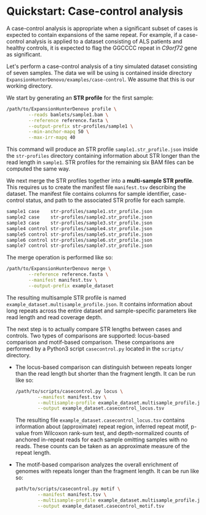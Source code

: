 # Quickstart: Case-control analysis

A case-control analysis is appropriate when a significant subset of cases is
expected to contain expansions of the same repeat. For example, if a
case-control analysis is applied to a dataset consisting of ALS patients and
healthy controls, it is expected to flag the GGCCCC repeat in *C9orf72* gene
as significant.

Let's perform a case-control analysis of a tiny simulated dataset consisting
of seven samples. The data we will be using is contained inside directory
`ExpansionHunterDenovo/examples/case-control`. We assume that this is our
working directory.

We start by generating an **STR profile** for the first sample:

```bash
/path/to/ExpansionHunterDenovo profile \
        --reads bamlets/sample1.bam \
        --reference reference.fasta \
        --output-prefix str-profiles/sample1 \
        --min-anchor-mapq 50 \
        --max-irr-mapq 40
```

This command will produce an STR profile `sample1.str_profile.json` inside the
`str-profiles` directory containing information about STR longer than the read
length in `sample1`. STR profiles for the remaining six BAM files can be
computed the same way.

We next merge the STR profiles together into a **multi-sample STR profile**.
This requires us to create the manifest file `manifest.tsv` describing the
dataset. The manifest file contains columns for sample identifier,
case-control status, and path to the associated STR profile for each sample.

```bash
sample1 case    str-profiles/sample1.str_profile.json
sample2 case    str-profiles/sample2.str_profile.json
sample3 case    str-profiles/sample3.str_profile.json
sample4 control str-profiles/sample4.str_profile.json
sample5 control str-profiles/sample5.str_profile.json
sample6 control str-profiles/sample6.str_profile.json
sample7 control str-profiles/sample7.str_profile.json
```

The merge operation is performed like so:

```bash
/path/to/ExpansionHunterDenovo merge \
        --reference reference.fasta \
        --manifest manifest.tsv \
        --output-prefix example_dataset
```

The resulting multisample STR profile is named
`example_dataset.multisample_profile.json`. It contains information
about long repeats across the entire dataset and sample-specific
parameters like read length and read coverage depth.

The next step is to actually compare STR lengths between cases and controls. Two
types of comparisons are supported: locus-based comparison and motif-based
comparison. These comparisons are performed by a Python3 script `casecontrol.py`
located in the `scripts/` directory.

- The locus-based comparison can distinguish between repeats longer
than the read length but shorter than the fragment length. It can be
run like so:

    ```bash
    /path/to/scripts/casecontrol.py locus \
            --manifest manifest.tsv \
            --multisample-profile example_dataset.multisample_profile.json \
            --output example_dataset.casecontrol_locus.tsv
    ```

  The resulting file `example_dataset.casecontrol_locus.tsv` contains information
  about (approximate) repeat region, inferred repeat motif, p-value from Wilcoxon
  rank-sum test, and depth-normalized counts of anchored in-repeat reads for each
  sample omitting samples with no reads. These counts can be taken as an
  approximate measure of the repeat length.

- The motif-based comparison analyzes the overall enrichment of
genomes with repeats longer than the fragment length. It can be run like so:

    ```bash
    path/to/scripts/casecontrol.py motif \
            --manifest manifest.tsv \
            --multisample-profile example_dataset.multisample_profile.json \
            --output example_dataset.casecontrol_motif.tsv
    ```
